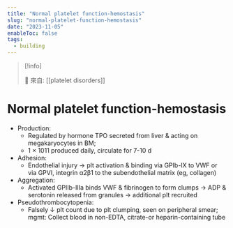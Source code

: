 ```yaml
---
title: "Normal platelet function-hemostasis"
slug: "normal-platelet-function-hemostasis"
date: "2023-11-05"
enableToc: false
tags:
  - building
---
```


> [!info]
>
> 🌱 來自: [[platelet disorders]]

# Normal platelet function-hemostasis

- Production:
  - Regulated by hormone TPO secreted from liver & acting on megakaryocytes in BM;
  - 1 × 1011 produced daily, circulate for 7-10 d
- Adhesion:
  - Endothelial injury → plt activation & binding via GPIb-IX to VWF or via GPVI, integrin α2β1 to the subendothelial matrix (eg, collagen)
- Aggregation:
  - Activated GPIIb-IIIa binds VWF & fibrinogen to form clumps → ADP & serotonin released from granules → additional plt recruited
- Pseudothrombocytopenia:
  - Falsely ↓ plt count due to plt clumping, seen on peripheral smear; mgmt: Collect blood in non-EDTA, citrate-or heparin-containing tube

